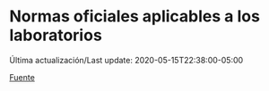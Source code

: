 # Normas oficiales aplicables a los laboratorios

 Última actualización/Last update: 2020-05-15T22:38:00-05:00

 [Fuente](https://www.gob.mx/salud/documentos/normas-oficiales-aplicables-a-los-laboratorios)
